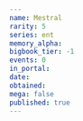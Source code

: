 ```yaml
---
name: Mestral
rarity: 5
series: ent
memory_alpha:
bigbook_tier: -1
events: 0
in_portal:
date:
obtained:
mega: false
published: true
---
```



